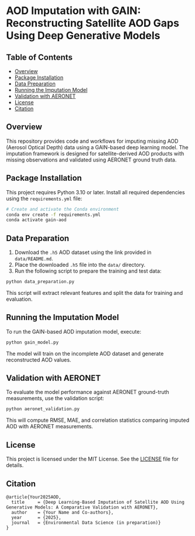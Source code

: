 # AOD Imputation with GAIN: Reconstructing Satellite AOD Gaps Using Deep Generative Models

## Table of Contents

* [Overview](#overview)
* [Package Installation](#package-installation)
* [Data Preparation](#data-preparation)
* [Running the Imputation Model](#running-the-imputation-model)
* [Validation with AERONET](#validation-with-aeronet)
* [License](#license)
* [Citation](#citation)

## Overview

This repository provides code and workflows for imputing missing AOD (Aerosol Optical Depth) data using a GAIN-based deep learning model. The imputation framework is designed for satellite-derived AOD products with missing observations and validated using AERONET ground truth data.

## Package Installation

This project requires Python 3.10 or later. Install all required dependencies using the `requirements.yml` file:

```bash
# Create and activate the Conda environment
conda env create -f requirements.yml
conda activate gain-aod
```

## Data Preparation

1. Download the `.h5` AOD dataset using the link provided in `data/README.md`.
2. Place the downloaded `.h5` file into the `data/` directory.
3. Run the following script to prepare the training and test data:

```bash
python data_preparation.py
```

This script will extract relevant features and split the data for training and evaluation.

## Running the Imputation Model

To run the GAIN-based AOD imputation model, execute:

```bash
python gain_model.py
```

The model will train on the incomplete AOD dataset and generate reconstructed AOD values.

## Validation with AERONET

To evaluate the model performance against AERONET ground-truth measurements, use the validation script:

```bash
python aeronet_validation.py
```

This will compute RMSE, MAE, and correlation statistics comparing imputed AOD with AERONET measurements.

## License

This project is licensed under the MIT License. See the [LICENSE](LICENSE) file for details.

## Citation

```
@article{Your2025AOD,
  title     = {Deep Learning-Based Imputation of Satellite AOD Using Generative Models: A Comparative Validation with AERONET},
  author    = {Your Name and Co-authors},
  year      = {2025},
  journal   = {Environmental Data Science (in preparation)}
}
```
